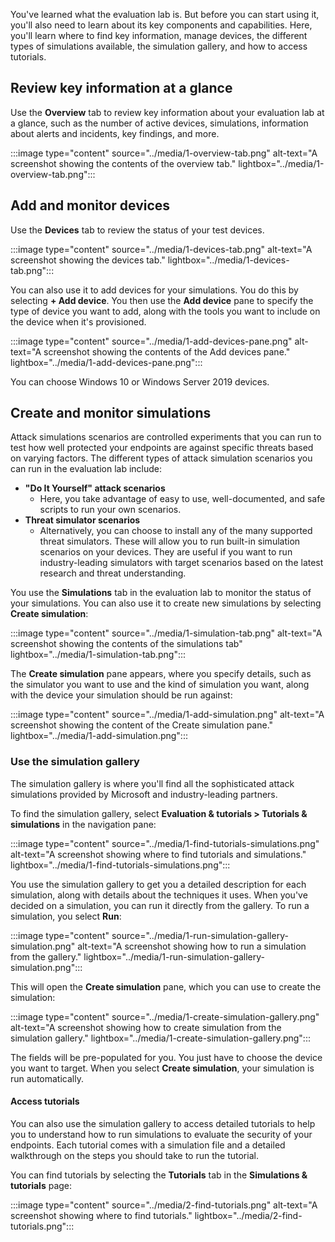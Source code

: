 You've learned what the evaluation lab is. But before you can start using it, you'll also need to learn about its key components and capabilities. Here, you'll learn where to find key information, manage devices, the different types of simulations available, the simulation gallery, and how to access tutorials.

## Review key information at a glance

Use the **Overview** tab to review key information about your evaluation lab at a glance, such as the number of active devices, simulations, information about alerts and incidents, key findings, and more.

:::image type="content" source="../media/1-overview-tab.png" alt-text="A screenshot showing the contents of the overview tab." lightbox="../media/1-overview-tab.png":::

## Add and monitor devices

Use the **Devices** tab to review the status of your test devices.

  :::image type="content" source="../media/1-devices-tab.png" alt-text="A screenshot showing the devices tab." lightbox="../media/1-devices-tab.png":::

  You can also use it to add devices for your simulations. You do this by selecting **+ Add device**. You then use the **Add device** pane to specify the type of device you want to add, along with the tools you want to include on the device when it's provisioned.

  :::image type="content" source="../media/1-add-devices-pane.png" alt-text="A screenshot showing the contents of the Add devices pane." lightbox="../media/1-add-devices-pane.png":::

  You can choose Windows 10 or Windows Server 2019 devices.

## Create and monitor simulations

Attack simulations scenarios are controlled experiments that you can run to test how well protected your endpoints are against specific threats based on varying factors. The different types of attack simulation scenarios you can run in the evaluation lab include:

- **"Do It Yourself" attack scenarios**
  - Here, you take advantage of easy to use, well-documented, and safe scripts to run your own scenarios.
- **Threat simulator scenarios**
  - Alternatively, you can choose to install any of the many supported threat simulators. These will allow you to run built-in simulation scenarios on your devices. They are useful if you want to run industry-leading simulators with target scenarios based on the latest research and threat understanding.

You use the **Simulations** tab in the evaluation lab to monitor the status of your simulations. You can also use it to create new simulations by selecting **Create simulation**:

  :::image type="content" source="../media/1-simulation-tab.png" alt-text="A screenshot showing the contents of the simulations tab" lightbox="../media/1-simulation-tab.png":::

The **Create simulation** pane appears, where you specify details, such as the simulator you want to use and the kind of simulation you want, along with the device your simulation should be run against:

  :::image type="content" source="../media/1-add-simulation.png" alt-text="A screenshot showing the content of the Create simulation pane." lightbox="../media/1-add-simulation.png":::

### Use the simulation gallery

The simulation gallery is where you'll find all the sophisticated attack simulations provided by Microsoft and industry-leading partners.

To find the simulation gallery, select **Evaluation & tutorials > Tutorials & simulations** in the navigation pane:

:::image type="content" source="../media/1-find-tutorials-simulations.png" alt-text="A screenshot showing where to find tutorials and simulations." lightbox="../media/1-find-tutorials-simulations.png":::

You use the simulation gallery to get you a detailed description for each simulation, along with details about the techniques it uses. When you've decided on a simulation, you can run it directly from the gallery. To run a simulation, you select **Run**:

:::image type="content" source="../media/1-run-simulation-gallery-simulation.png" alt-text="A screenshot showing how to run a simulation from the gallery." lightbox="../media/1-run-simulation-gallery-simulation.png":::

This will open the **Create simulation** pane, which you can use to create the simulation:

:::image type="content" source="../media/1-create-simulation-gallery.png" alt-text="A screenshot showing how to create simulation from the simulation gallery." lightbox="../media/1-create-simulation-gallery.png":::

The fields will be pre-populated for you. You just have to choose the device you want to target. When you select **Create simulation**, your simulation is run automatically.

#### Access tutorials

You can also use the simulation gallery to access detailed tutorials to help you to understand how to run simulations to evaluate the security of your endpoints. Each tutorial comes with a simulation file and a detailed walkthrough on the steps you should take to run the tutorial.

You can find tutorials by selecting the **Tutorials** tab in the **Simulations & tutorials** page:

:::image type="content" source="../media/2-find-tutorials.png" alt-text="A screenshot showing where to find tutorials." lightbox="../media/2-find-tutorials.png":::
